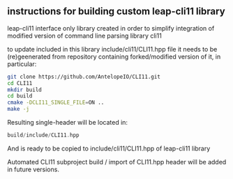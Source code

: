 
## instructions for building custom leap-cli11 library

leap-cli11 interface only library created in order to simplify integration of modified version of command line parsing library cli11

to update included in this library include/cli11/CLI11.hpp file it needs to be (re)geenerated from repository containing forked/modified version of it, in particular:


```bash
git clone https://github.com/AntelopeIO/CLI11.git
cd CLI11
mkdir build
cd build
cmake -DCLI11_SINGLE_FILE=ON ..
make -j
```

Resulting single-header will be located in:

```cpp
build/include/CLI11.hpp
```

And is ready to be copied to include/cli11/CLI11.hpp of leap-cli11 library

Automated CLI11 subproject build / import of CLI11.hpp header will be added in future versions.
